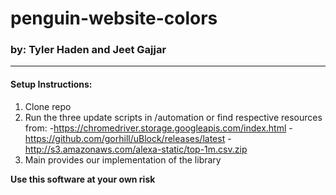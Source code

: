 # penguin-website-colors
### by: Tyler Haden and Jeet Gajjar

***

#### Setup Instructions:
1. Clone repo
2. Run the three update scripts in /automation or
find respective resources from:
 -https://chromedriver.storage.googleapis.com/index.html
 -https://github.com/gorhill/uBlock/releases/latest
 -http://s3.amazonaws.com/alexa-static/top-1m.csv.zip
3. Main provides our implementation of the library

**Use this software at your own risk**